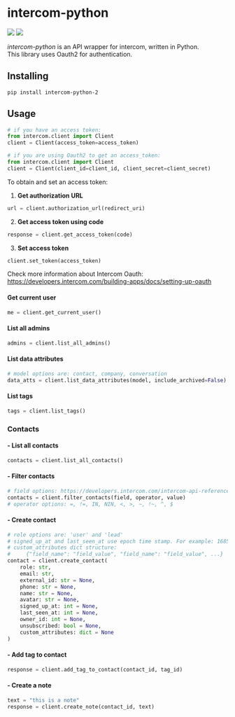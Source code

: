 # intercom-python
![](https://img.shields.io/badge/version-0.1.1-success) ![](https://img.shields.io/badge/Python-3.8%20|%203.9%20|%203.10%20|%203.11-4B8BBE?logo=python&logoColor=white)  

*intercom-python* is an API wrapper for intercom, written in Python.  
This library uses Oauth2 for authentication.
## Installing
```
pip install intercom-python-2
```
## Usage
```python
# if you have an access token:
from intercom.client import Client
client = Client(access_token=access_token)
```
```python
# if you are using Oauth2 to get an access_token:
from intercom.client import Client
client = Client(client_id=client_id, client_secret=client_secret)
```
To obtain and set an access token:
1. **Get authorization URL**
```python
url = client.authorization_url(redirect_uri)
```
2. **Get access token using code**
```python
response = client.get_access_token(code)
```
3. **Set access token**
```python
client.set_token(access_token)
```
Check more information about Intercom Oauth: https://developers.intercom.com/building-apps/docs/setting-up-oauth
#### Get current user
```python
me = client.get_current_user()
```
#### List all admins
```python
admins = client.list_all_admins()
```
#### List data attributes
```python
# model options are: contact, company, conversation
data_atts = client.list_data_attributes(model, include_archived=False)
```
#### List tags
```python
tags = client.list_tags()
```
### Contacts
#### - List all contacts
```python
contacts = client.list_all_contacts()
```
#### - Filter contacts
```python
# field options: https://developers.intercom.com/intercom-api-reference/reference/searchcontacts
contacts = client.filter_contacts(field, operator, value)
# operator options: =, !=, IN, NIN, <, >, ~, !~, ^, $
```
#### - Create contact
```python
# role options are: 'user' and 'lead'
# signed_up_at and last_seen_at use epoch time stamp. For example: 1685986703 equals Monday, 5 June 2023 17:38:23
# custom_attributes dict structure:
#     {"field_name": "field_value", "field_name": "field_value", ...}
contact = client.create_contact(
    role: str, 
    email: str, 
    external_id: str = None,
    phone: str = None,
    name: str = None,
    avatar: str = None,
    signed_up_at: int = None,
    last_seen_at: int = None,
    owner_id: int = None,
    unsubscribed: bool = None,
    custom_attributes: dict = None
)
```
#### - Add tag to contact
```python
response = client.add_tag_to_contact(contact_id, tag_id)
```
#### - Create a note
```python
text = "this is a note"
response = client.create_note(contact_id, text)
```
